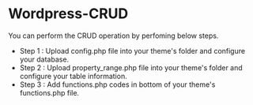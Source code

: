 # Wordpress-CRUD
You can perform the CRUD operation by perfoming below steps.

- Step 1 : Upload config.php file into your theme's folder and configure your database.
- Step 2 : Upload property_range.php file into your theme's folder and configure your table information.
- Step 3 : Add functions.php codes in bottom of your theme's functions.php file.
